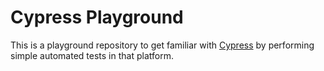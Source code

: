 # Cypress Playground

This is a playground repository to get familiar with [Cypress](https://www.cypress.io/) by performing simple automated
tests in that platform. 